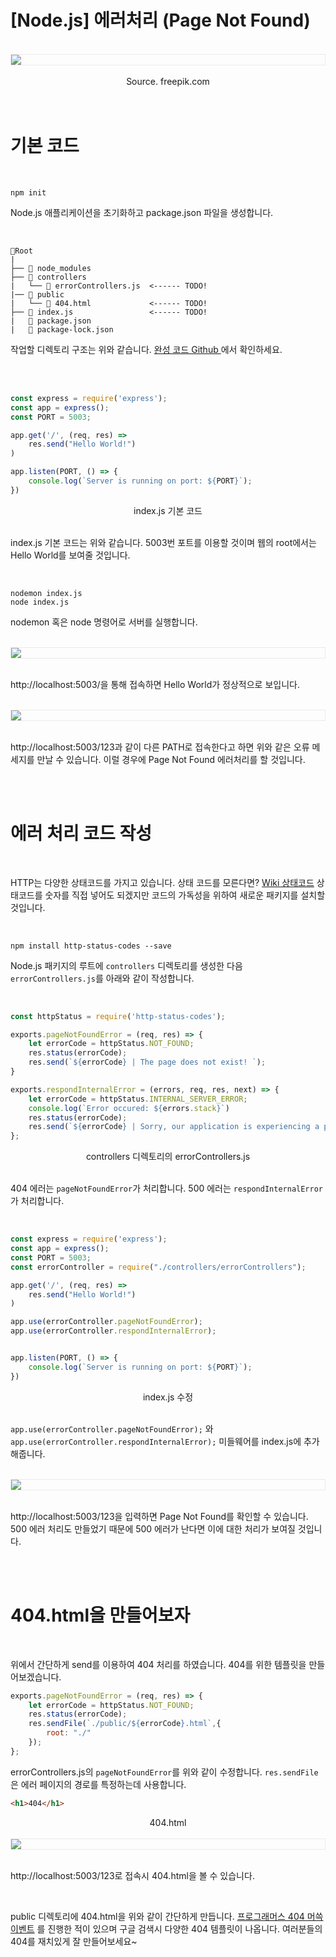 # [Node.js] 에러처리 (Page Not Found)


<br />
<img src="https://github.com/KoEonYack/PracticeCoding/blob/master/Article/Nodejs/%EC%97%90%EB%9F%AC%EC%B2%98%EB%A6%AC/img/cover.png?raw=true" align="center" style="display: block; margin: 0px auto; display: block; height: auto; border:1px solid #eaeaea; padding: 0px;" width="" >
<br />
<center>Source. freepik.com</center>

<br />
<br />


# 기본 코드

<br />

``` console
npm init
```
Node.js 애플리케이션을 초기화하고 package.json 파일을 생성합니다. 


<br />


``` console
📂Root
|
├── 📂 node_modules   
├── 📂 controllers
|   └── 📄 errorControllers.js  <------ TODO!
|── 📂 public
|   └── 📄 404.html             <------ TODO!
├── 📄 index.js                 <------ TODO!
|   📄 package.json
|   📄 package-lock.json
```
작업할 디렉토리 구조는 위와 같습니다. <a href="https://github.com/KoEonYack/blog-nodejs/tree/errorhandle"> 완성 코드 Github </a> 에서 확인하세요.


<br />
<br />


``` javascript
const express = require('express');
const app = express();
const PORT = 5003;

app.get('/', (req, res) => 
    res.send("Hello World!")
)

app.listen(PORT, () => {
    console.log(`Server is running on port: ${PORT}`);
})
```
<center> index.js 기본 코드 </center>
<br />



index.js 기본 코드는 위와 같습니다. 5003번 포트를 이용할 것이며 웹의 root에서는 Hello World를 보여줄 것입니다. 


<br />


``` console 
nodemon index.js
node index.js
```

nodemon 혹은 node 명령어로 서버를 실행합니다.


<br />
<img src="https://github.com/KoEonYack/PracticeCoding/blob/master/Article/Nodejs/%EC%97%90%EB%9F%AC%EC%B2%98%EB%A6%AC/img/main.PNG?raw=true" align="center" style="display: block; margin: 0px auto; display: block; height: auto; border:1px solid #eaeaea; padding: 0px;" width="" >
<br />

http://localhost:5003/을 통해 접속하면 Hello World가 정상적으로 보입니다.



<br />
<img src="https://github.com/KoEonYack/PracticeCoding/blob/master/Article/Nodejs/%EC%97%90%EB%9F%AC%EC%B2%98%EB%A6%AC/img/not_found_url.PNG?raw=true" align="center" style="display: block; margin: 0px auto; display: block; height: auto; border:1px solid #eaeaea; padding: 0px;" width="" >
<br />

http://localhost:5003/123과 같이 다른 PATH로 접속한다고 하면 위와 같은 오류 메세지를 만날 수 있습니다. 이럴 경우에 Page Not Found 에러처리를 할 것입니다.



<br />
<br />


# 에러 처리 코드 작성

<br />

HTTP는 다양한 상태코드를 가지고 있습니다. 상태 코드를 모른다면? [Wiki 상태코드](https://ko.wikipedia.org/wiki/HTTP_%EC%83%81%ED%83%9C_%EC%BD%94%EB%93%9C) 상태코드를 숫자를 직접 넣어도 되겠지만 코드의 가독성을 위하여 새로운 패키지를 설치할 것입니다. 


<br />

``` console
npm install http-status-codes --save
```

Node.js 패키지의 루트에 `controllers` 디렉토리를 생성한 다음 `errorControllers.js`를 아래와 같이 작성합니다. 

<br />


``` javascript
const httpStatus = require('http-status-codes');

exports.pageNotFoundError = (req, res) => {
    let errorCode = httpStatus.NOT_FOUND;
    res.status(errorCode);
    res.send(`${errorCode} | The page does not exist! `);
}

exports.respondInternalError = (errors, req, res, next) => {
    let errorCode = httpStatus.INTERNAL_SERVER_ERROR;
    console.log(`Error occured: ${errors.stack}`)
    res.status(errorCode);
    res.send(`${errorCode} | Sorry, our application is experiencing a problem!`);
};
```
<center> controllers 디렉토리의 errorControllers.js </center>

<br />

404 에러는 `pageNotFoundError`가 처리합니다. 500 에러는 `respondInternalError`가 처리합니다.

<br />


``` javascript
const express = require('express');
const app = express();
const PORT = 5003;
const errorController = require("./controllers/errorControllers");

app.get('/', (req, res) => 
    res.send("Hello World!")
)

app.use(errorController.pageNotFoundError);
app.use(errorController.respondInternalError);


app.listen(PORT, () => {
    console.log(`Server is running on port: ${PORT}`);
})
```
<center> index.js 수정</center>

<br />

`app.use(errorController.pageNotFoundError);` 와 `app.use(errorController.respondInternalError);` 미들웨어를 index.js에 추가해줍니다.


<br />
<img src="https://github.com/KoEonYack/PracticeCoding/blob/master/Article/Nodejs/%EC%97%90%EB%9F%AC%EC%B2%98%EB%A6%AC/img/not_found_1.PNG?raw=true" align="center" style="display: block; margin: 0px auto; display: block; height: auto; border:1px solid #eaeaea; padding: 0px;" width="" >
<br />

http://localhost:5003/123을 입력하면 Page Not Found를 확인할 수 있습니다. 500 에러 처리도 만들었기 때문에 500 에러가 난다면 이에 대한 처리가 보여질 것입니다.

<br />
<br />

# 404.html을 만들어보자

<br />

위에서 간단하게 send를 이용하여 404 처리를 하였습니다. 404를 위한 템플릿을 만들어보겠습니다.


``` javascript
exports.pageNotFoundError = (req, res) => {
    let errorCode = httpStatus.NOT_FOUND;
    res.status(errorCode);
    res.sendFile(`./public/${errorCode}.html`,{
        root: "./"
    });
};
```

errorControllers.js의 `pageNotFoundError`를 위와 같이 수정합니다. `res.sendFile`은 에러 페이지의 경로를 특정하는데 사용합니다. 


``` html
<h1>404</h1>
```
<center>404.html</center>


<br />
<img src="https://github.com/KoEonYack/PracticeCoding/blob/master/Article/Nodejs/%EC%97%90%EB%9F%AC%EC%B2%98%EB%A6%AC/img/not_found_2.PNG?raw=true" align="center" style="display: block; margin: 0px auto; display: block; height: auto; border:1px solid #eaeaea; padding: 0px;" width="" >
<br />

http://localhost:5003/123로 접속시 404.html을 볼 수 있습니다.

<br />

public 디렉토리에 404.html을 위와 같이 간단하게 만듭니다. [프로그래머스 404 머쓱 이벤트](https://programmers.co.kr/competitions/142/vs-event) 를 진행한 적이 있으며 구글 검색시 다양한 404 템플릿이 나옵니다. 여러분들의 404를 재치있게 잘 만들어보세요~

<br />
<br />
<br />




